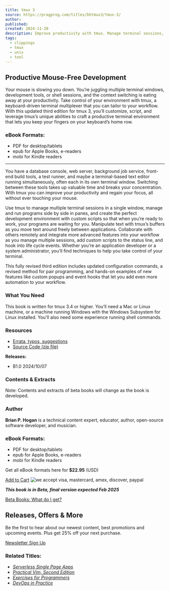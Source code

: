```yaml
---
title: tmux 3
source: https://pragprog.com/titles/bhtmux3/tmux-3/
author: 
published: 
created: 2024-11-20
description: Improve productivity with tmux. Manage terminal sessions, run programs side by side, and use custom scripts to streamline your workflow, all without a mouse.
tags:
  - clippings
  - tmux
  - unix
  - tool
---
```

## Productive Mouse-Free Development

Your mouse is slowing you down. You’re juggling multiple terminal windows, development tools, or shell sessions, and the context switching is eating away at your productivity. Take control of your environment with tmux, a keyboard-driven terminal multiplexer that you can tailor to your workflow. With this updated third edition for tmux 3, you’ll customize, script, and leverage tmux’s unique abilities to craft a productive terminal environment that lets you keep your fingers on your keyboard’s home row.


### eBook Formats:

- PDF for desktop/tablets
- epub for Apple Books, e-readers
- mobi for Kindle readers

---

You have a database console, web server, background job service, front-end build tools, a test runner, and maybe a terminal-based text editor running simultaneously, often each in its own terminal window. Switching between these tools takes up valuable time and breaks your concentration. With tmux you can improve your productivity and regain your focus, all without ever touching your mouse.

Use tmux to manage multiple terminal sessions in a single window, manage and run programs side by side in panes, and create the perfect development environment with custom scripts so that when you’re ready to work, your programs are waiting for you. Manipulate text with tmux’s buffers as you move text around freely between applications. Collaborate with others remotely and integrate more advanced features into your workflow as you manage multiple sessions, add custom scripts to the status line, and hook into life cycle events. Whether you’re an application developer or a system administrator, you’ll find techniques to help you take control of your terminal.

This fully revised third edition includes updated configuration commands, a revised method for pair programming, and hands-on examples of new features like custom popups and event hooks that let you add even more automation to your workflow.

### What You Need

This book is written for tmux 3.4 or higher. You’ll need a Mac or Linux machine, or a machine running Windows with the Windows Subsystem for Linux installed. You’ll also need some experience running shell commands.

### Resources

- [Errata, typos, suggestions](https://devtalk.com/books/tmux-3/)
- [Source Code (zip file)](https://media.pragprog.com/titles/bhtmux3/code/bhtmux3-code.zip)

**Releases:**

- B1.0 2024/10/07

### Contents & Extracts

Note: Contents and extracts of beta books will change as the book is developed.

### Author

**Brian P. Hogan** is a technical content expert, educator, author, open-source software developer, and musician.

### eBook Formats:

- PDF for desktop/tablets
- epub for Apple Books, e-readers
- mobi for Kindle readers

Get all eBook formats here for **$22.95** (USD)

[Add to Cart](https://transactions.sendowl.com/packages/864359/32D42BC3/add_to_cart) ![we accept visa, mastercard, amex, discover, paypal](https://pragprog.com/img/cclogos.png)

***This book is in Beta, final version expected Feb 2025***

[Beta Books: What do I get?](https://pragprog.com/support/#beta-books)  

## Releases, Offers & More

Be the first to hear about our newest content, best promotions and upcoming events. Plus get 25% off your next purchase.

[Newsletter Sign Up](https://pragprog.com/newsletter)

### Related Titles:

- [*Serverless Single Page Apps*](https://pragprog.com/titles/brapps)
- [*Practical Vim, Second Edition*](https://pragprog.com/titles/dnvim2)
- [*Exercises for Programmers*](https://pragprog.com/titles/bhwb)
- [*DevOps in Practice*](https://pragprog.com/titles/d-devops)